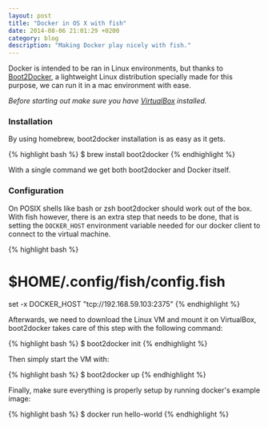```yaml
---
layout: post
title: "Docker in OS X with fish"
date: 2014-08-06 21:01:29 +0200
category: blog
description: "Making Docker play nicely with fish."
---
```


Docker is intended to be ran in Linux environments, but thanks to [Boot2Docker](https://github.com/boot2docker/boot2docker), a lightweight Linux distribution specially made for this purpose, we can run it in a mac environment with ease.

*Before starting out make sure you have [VirtualBox](https://www.virtualbox.org/wiki/Downloads) installed.*

### Installation
By using homebrew, boot2docker installation is as easy as it gets.

{% highlight bash %}
$ brew install boot2docker
{% endhighlight %}

With a single command we get both boot2docker and Docker itself.

### Configuration
On POSIX shells like bash or zsh boot2docker should work out of the box. With fish however, there is an extra step that needs to be done, that is setting the ``DOCKER_HOST`` environment variable needed for our docker client to connect to the virtual machine.

{% highlight bash %}
# $HOME/.config/fish/config.fish
set -x DOCKER_HOST "tcp://192.168.59.103:2375"
{% endhighlight %}

Afterwards, we need to download the Linux VM and mount it on VirtualBox, boot2docker takes care of this step with the following command:

{% highlight bash %}
$ boot2docker init
{% endhighlight %}

Then simply start the VM with:

{% highlight bash %}
$ boot2docker up
{% endhighlight %}


Finally, make sure everything is properly setup by running docker's example image:

{% highlight bash %}
$ docker run hello-world
{% endhighlight %}

